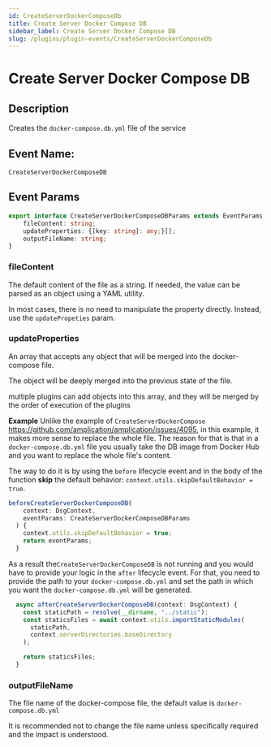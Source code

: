 ```yaml
---
id: CreateServerDockerComposeDb
title: Create Server Docker Compose DB
sidebar_label: Create Server Docker Compose DB
slug: /plugins/plugin-events/CreateServerDockerComposeDb
---
```



# Create Server Docker Compose DB

## Description

Creates the `docker-compose.db.yml` file of the service

## Event Name:
`CreateServerDockerComposeDB`

## Event Params

```ts
export interface CreateServerDockerComposeDBParams extends EventParams {
    fileContent: string;
    updateProperties: {[key: string]: any;}[];
    outputFileName: string;
}
```

### fileContent

The default content of the file as a string. If needed, the value can be parsed as an object using a YAML utility. 

In most cases, there is no need to manipulate the property directly. Instead, use the `updatePropeties` param.

### updateProperties

An array that accepts any object that will be merged into the docker-compose file.

The object will be deeply merged into the previous state of the file. 

multiple plugins can add objects into this array, and they will be merged by the order of execution of the plugins

**Example**
Unlike the example of `CreateServerDockerCompose` https://github.com/amplication/amplication/issues/4095, in this example, it makes more sense to replace the whole file. The reason for that is that in a `docker-compose.db.yml` file you usually take the DB image from Docker Hub and you want to replace the whole file's content.

The way to do it is by using the `before` lifecycle event and in the body of the function **skip** the default behavior:
`context.utils.skipDefaultBehavior = true`.

```ts
beforeCreateServerDockerComposeDB(
    context: DsgContext,
    eventParams: CreateServerDockerComposeDBParams
  ) {
    context.utils.skipDefaultBehavior = true;
    return eventParams;
  }
```

 As a result the`CreateServerDockerComposeDB` is not running and you would have to provide your logic in the `after` lifecycle event.
For that, you need to provide the path to your `docker-compose.db.yml` and set the path in which you want the `docker-compose.db.yml` will be generated.

```ts
  async afterCreateServerDockerComposeDB(context: DsgContext) {
    const staticPath = resolve(__dirname, "../static");
    const staticsFiles = await context.utils.importStaticModules(
      staticPath,
      context.serverDirectories.baseDirectory
    );

    return staticsFiles;
  }
```

### outputFileName

The file name of the docker-compose file, the default value is `docker-compose.db.yml` 

It is recommended not to change the file name unless specifically required and the impact is understood.